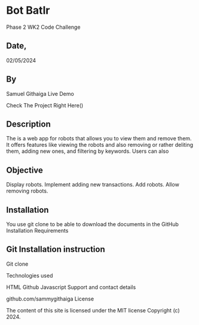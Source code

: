 # Bot Batlr
Phase 2 WK2 Code Challenge 
## Date,
 02/05/2024 
## By
 Samuel Githaiga Live Demo

Check The Project Right Here() 
## Description

The  is a web app for robots that allows you to view them and remove them. It offers features like viewing the robots and also removing or rather deliting them, adding new ones, and filtering by keywords. Users can also 
## Objective

Display robots.
Implement adding new transactions.
Add robots.
Allow removing robots.

## Installation

You use git clone to be able to download the documents in the GitHub Installation Requirements

## Git Installation instruction

Git clone 

Technologies used

HTML Github Javascript Support and contact details

github.com/sammygithaiga License

The content of this site is licensed under the MIT license Copyright (c) 2024.
